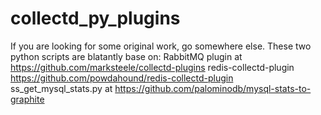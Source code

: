 collectd_py_plugins
===================

If you are looking for some original work, go somewhere else. 
These two python scripts are blatantly base on:
RabbitMQ plugin at https://github.com/marksteele/collectd-plugins
redis-collectd-plugin https://github.com/powdahound/redis-collectd-plugin
ss_get_mysql_stats.py at https://github.com/palominodb/mysql-stats-to-graphite

